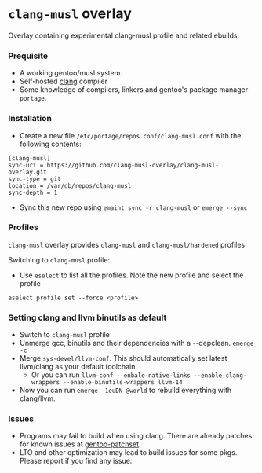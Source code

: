 # `clang-musl` overlay
Overlay containing experimental clang-musl profile and related ebuilds.

### Prequisite
  - A working gentoo/musl system.
  - Self-hosted [clang](https://wiki.gentoo.org/wiki/Clang#Bootstrapping_the_Clang_toolchain) compiler
  - Some knowledge of compilers, linkers and gentoo's package manager `portage`.

### Installation
  - Create a new file `/etc/portage/repos.conf/clang-musl.conf` with the following contents:
```
[clang-musl]
sync-uri = https://github.com/clang-musl-overlay/clang-musl-overlay.git
sync-type = git
location = /var/db/repos/clang-musl
sync-depth = 1
```
  - Sync this new repo using `emaint sync -r clang-musl` or `emerge --sync`

### Profiles
`clang-musl` overlay provides `clang-musl` and `clang-musl/hardened` profiles

Switching to `clang-musl` profile:
  - Use `eselect` to list all the profiles. Note the new profile and select the profile
```
eselect profile set --force <profile>
```

### Setting clang and llvm binutils as default
  - Switch to `clang-musl` profile 
  - Unmerge gcc, binutils and their dependencies with a --depclean. `emerge -c`
  - Merge `sys-devel/llvm-conf`. This should automatically set latest llvm/clang as your default toolchain.
    - Or you can run `llvm-conf --enbale-native-links --enable-clang-wrappers --enable-binutils-wrappers llvm-14`
  - Now you can run `emerge -1euDN @world` to rebuild everything with clang/llvm.

### Issues
  - Programs may fail to build when using clang. There are already patches for known issues at [gentoo-patchset](https://github.com/leonardohn/gentoo-patchset.git).
  - LTO and other optimization may lead to build issues for some pkgs. Please report if you find any issue.
